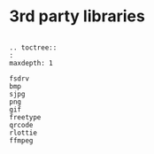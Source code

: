 # 3rd party libraries


```eval_rst

.. toctree::
:
maxdepth: 1

fsdrv
bmp
sjpg
png
gif
freetype
qrcode
rlottie
ffmpeg
```

